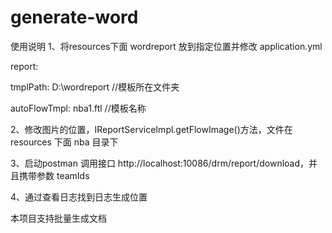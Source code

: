 # generate-word
使用说明
1、将resources下面 wordreport 放到指定位置并修改 application.yml 

report:

  tmplPath: D:\\wordreport      //模板所在文件夹

  autoFlowTmpl: nba1.ftl   //模板名称

2、修改图片的位置，IReportServiceImpl.getFlowImage()方法，文件在 resources 下面 nba 目录下

3、启动postman 调用接口
http://localhost:10086/drm/report/download，并且携带参数 teamIds

4、通过查看日志找到日志生成位置

本项目支持批量生成文档